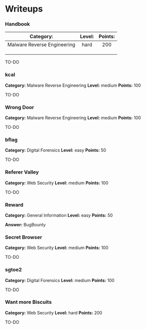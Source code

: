 Writeups
=========

### Handbook

  | **Category:**  | **Level:**  | **Points:**  |
  |:-----------------------------------------:|:----------------:|:---------------:|
  |Malware Reverse Engineering |hard |200 |
  | | | |
  | | | |
  | | | |
  
  TO-DO

### kcal

  **Category:** Malware Reverse Engineering
  **Level:** medium
  **Points:** 100
  
  TO-DO

### Wrong Door

  **Category:** Malware Reverse Engineering
  **Level:** medium
  **Points:** 100
  
  TO-DO

### bflag

  **Category:** Digital Forensics
  **Level:** easy
  **Points:** 50
  
  TO-DO

### Referer Valley

  **Category:** Web Security
  **Level:** medium
  **Points:** 100
  
  TO-DO

### Reward

  **Category:** General Information
  **Level:** easy
  **Points:** 50
  
  **Answer:** BugBounty

### Secret Browser

  **Category:** Web Security
  **Level:** medium
  **Points:** 100
  
  TO-DO

### sgtoe2

  **Category:** Digital Forensics
  **Level:** medium
  **Points:** 100
  
  TO-DO

### Want more Biscuits

  **Category:** Web Security
  **Level:** hard
  **Points:** 200
  
  TO-DO

